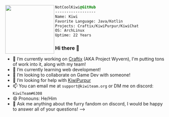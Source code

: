 <div style="display:block;text-align:left"><a href="https://github.com/NotCoolKiwi/" imageanchor="1"><img align="left" src="https://user-images.githubusercontent.com/60015960/146851825-c608dd91-5c29-46e5-a835-b65e624108a9.png" border="0" style="width:155px;">
  
  ```css
  NotCoolKiwi@GitHub
  ------------------
  Name: Kiwi
  Favorite Language: Java/Kotlin
  Projects: Craftix/KiwiPurpur/KiwiChat
  OS: ArchLinux  
  Uptime: 22 Years
  ```
</div>


### Hi there 👋

- 🔭 I’m currently working on [Craftix](https://github.com/NotCoolKiwiTeam/ProjectWyvern) (AKA Project Wyvern), I'm putting tons of work into it, along with my team!
- 🌱 I’m currently learning web development!
- 👯 I’m looking to collaborate on Game Dev with someone!
- 🤔 I’m looking for help with [KiwiPurpur](https://github.com/NotCoolKiwiTeam/KiwiPurpur)
- 📫 You can email me at `support@kiwiteam.org` or DM me on discord: `KiwiTeam#6308`
- 😄 Pronouns: He/Him
- 💬 Ask me anything about the furry fandom on discord, I would be happy to answer all of your questions!
-->
